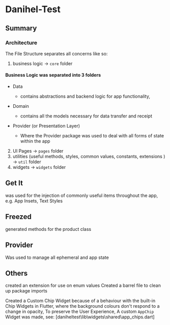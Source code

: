 # Danihel-Test

## Summary

### Architecture

The File Structure separates all concerns like so:

1. business logic -> ```core``` folder
#### Business Logic was separated into 3 folders
 - Data
    - contains abstractions and backend logic for app functionality,

 - Domain
    - contains all the models necessary for data transfer and receipt

 - Provider (or Presentation Layer)
    - Where the Provider package was used to deal with all forms of state within the app

2. UI Pages ->  ```pages``` folder
3. utilities (useful methods, styles, common values, constants, extensions ) -> ```util``` folder
4. widgets -> ```widgets``` folder


## Get It
was used for the injection of commonly useful items throughout the app, e.g. App Insets, Text Styles

## Freezed
generated methods for the product class

## Provider
Was used to manage all ephemeral and app state

## Others
created an extension for use on enum values
Created a barrel file to clean up package imports

Created a Custom Chip Widget because of a behaviour with the built-in Chip Widgets in Flutter, where the background colours don't respond to a change in opacity,
To preserve the User Experience, A custom ```AppChip``` Widget was made, see: [daniheltest\lib\widgets\shared\app_chips.dart]
